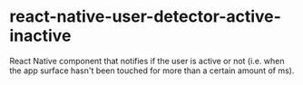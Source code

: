 # react-native-user-detector-active-inactive
React Native component that notifies if the user is active or not (i.e. when the app surface hasn't been touched for more than a certain amount of ms).

